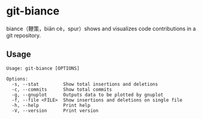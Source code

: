 # git-biance

biance（鞭策，biān cè，spur）shows and visualizes code contributions in a git repository.

## Usage

```
Usage: git-biance [OPTIONS]

Options:
  -s, --stat         Show total insertions and deletions
  -c, --commits      Show total commits
  -g, --gnuplot      Outputs data to be plotted by gnuplot
  -f, --file <FILE>  Show insertions and deletions on single file
  -h, --help         Print help
  -V, --version      Print version
```
